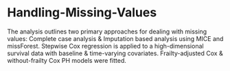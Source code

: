 # Handling-Missing-Values
The analysis outlines two primary approaches for dealing with missing values: Complete case analysis &amp; Imputation based analysis using MICE and missForest. Stepwise Cox regression is applied to a high-dimensional survival data with baseline &amp; time-varying covariates. Frailty-adjusted Cox &amp; without-frailty Cox PH models were fitted.

